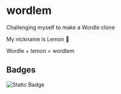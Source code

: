 # wordlem

Challenging myself to make a Wordle clone

My nickname is Lemon 🍋

Wordle + lemon = wordlem

## Badges
![Static Badge](https://img.shields.io/badge/project-in_progress-blue)
